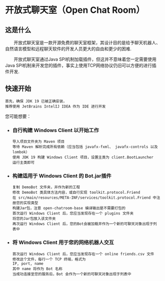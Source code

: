 # 开放式聊天室（Open Chat Room）
## 这是什么
&emsp;&emsp;开放式聊天室是一款开源免费的聊天室框架，其设计目的是给予聊天机器人、
自然语言模型和远程聊天软件的开发人员更大的自由和更少的困难.

&emsp;&emsp;开放式聊天室通过Java SPI机制加载插件，但这并不意味着您一定需要使用
Java SPI机制来开发您的插件，事实上使用TCP网络协议仍旧可以方便的进行插件开发.
## 快速开始
    首先，确保 JDK 19 已被正确安装，
    推荐使用 JetBrains IntelIJ IDEA 作为 IDE 进行开发
您可能想要：
- ### 自行构建 Windows Client 以开始工作

    ```
    导入项目文件夹为 Maven 项目
    等待 Maven 解析完成所有依赖（应当包括 javafx-fxml、 javafx-controls 以及 lombok）
    使用 JDK 19 构建 Windows Client 项目，设置主类为 client.BootLauncher
    运行主类即可
    ```
- ### 构建适用于 Windows Client 的 Bot.jar插件

    ```
    复制 DemoBot 文件夹，并作为新的工程
    修改 DemoBot 类具体方法内容，或自行实现 toolkit.protocol.Friend
    在 src/main/resources/META-INF/services/toolkit.protocol.Friend 中注册您的实现类型
    构建Jar包，注意 open-chatroom-base 编译输出是不需要打包的
    首次运行 Windows Client 后，您应当发现存在一个 plugins 文件夹
    将您的Jar包放入该文件夹
    再次运行 Windows Client 后，您的Bot会被加载并作为一个新的可聊天对象出现于列表中
    ```
- ### 将 Windows Client 用于您的网络机器人交互

    ```
    首次运行 Windows Client 后，您应当发现存在一个 online friends.csv 文件
    修改这个文件，每行一个 TCP 终端，格式为
    IP, port, name
    其中 name 将作为 Bot 名称
    当成功连接至您的服务后，Bot 会作为一个新的可聊天对象出现于列表中
    ```
     
